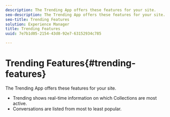 ```yaml
---
description: The Trending App offers these features for your site.
seo-description: The Trending App offers these features for your site.
seo-title: Trending Features
solution: Experience Manager
title: Trending Features
uuid: 7e7b1d05-2154-43d8-92e7-63152934c785

---
```


# Trending Features{#trending-features}

The Trending App offers these features for your site.



* Trending shows real-time information on which Collections are most active.
* Conversations are listed from most to least popular.

